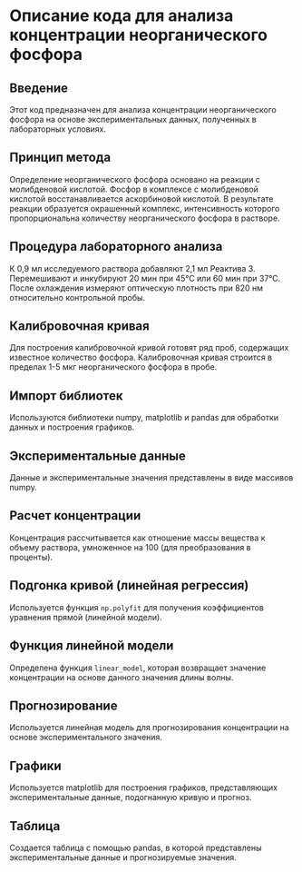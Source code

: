 # Описание кода для анализа концентрации неорганического фосфора

## Введение
Этот код предназначен для анализа концентрации неорганического фосфора на основе экспериментальных данных, полученных в лабораторных условиях.

## Принцип метода
Определение неорганического фосфора основано на реакции с молибденовой кислотой. Фосфор в комплексе с молибденовой кислотой восстанавливается аскорбиновой кислотой. В результате реакции образуется окрашенный комплекс, интенсивность которого пропорциональна количеству неорганического фосфора в растворе.

## Процедура лабораторного анализа
К 0,9 мл исследуемого раствора добавляют 2,1 мл Реактива 3. Перемешивают и инкубируют 20 мин при 45°С или 60 мин при 37°С. После охлаждения измеряют оптическую плотность при 820 нм относительно контрольной пробы.

## Калибровочная кривая
Для построения калибровочной кривой готовят ряд проб, содержащих известное количество фосфора. Калибровочная кривая строится в пределах 1-5 мкг неорганического фосфора в пробе.

## Импорт библиотек
Используются библиотеки numpy, matplotlib и pandas для обработки данных и построения графиков.

## Экспериментальные данные
Данные и экспериментальные значения представлены в виде массивов numpy.

## Расчет концентрации
Концентрация рассчитывается как отношение массы вещества к объему раствора, умноженное на 100 (для преобразования в проценты).

## Подгонка кривой (линейная регрессия)
Используется функция `np.polyfit` для получения коэффициентов уравнения прямой (линейной модели).

## Функция линейной модели
Определена функция `linear_model`, которая возвращает значение концентрации на основе данного значения длины волны.

## Прогнозирование
Используется линейная модель для прогнозирования концентрации на основе экспериментального значения.

## Графики
Используется matplotlib для построения графиков, представляющих экспериментальные данные, подогнанную кривую и прогноз.

## Таблица
Создается таблица с помощью pandas, в которой представлены экспериментальные данные и прогнозируемые значения.
